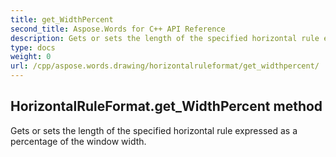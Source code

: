 ```yaml
---
title: get_WidthPercent
second_title: Aspose.Words for C++ API Reference
description: Gets or sets the length of the specified horizontal rule expressed as a percentage of the window width. 
type: docs
weight: 0
url: /cpp/aspose.words.drawing/horizontalruleformat/get_widthpercent/
---
```

## HorizontalRuleFormat.get_WidthPercent method


Gets or sets the length of the specified horizontal rule expressed as a percentage of the window width. 

